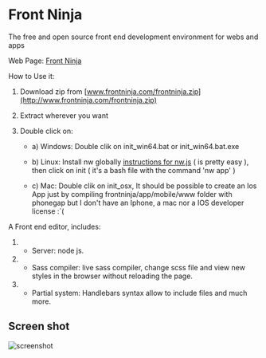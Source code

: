 # Front Ninja

The free and open source front end development environment for webs and apps

Web Page: [Front Ninja](http://www.frontninja.com/)

How to Use it:

1) Download zip from [www.frontninja.com/frontninja.zip](http://www.frontninja.com/frontninja.zip)

2) Extract wherever you want

3) Double click on:
   
   * a) Windows: Double clik on init_win64.bat or init_win64.bat.exe
   
   * b) Linux: Install nw globally [instructions for nw.js](https://github.com/nwjs/nw.js) ( is pretty easy ), then click on init ( it's a bash file with the command 'nw app' )
   
   * c) Mac: Double clik on init_osx, It should be possible to create an Ios App just by compiling frontninja/app/mobile/www folder with phonegap but I don't have an Iphone, a mac nor a IOS developer license :´(

A Front end editor, includes:

   1. - Server: node js.
   2. - Sass compiler: live sass compiler, change scss file and view new styles in the browser without reloading the page.
   3. - Partial system: Handlebars syntax allow to include files and much more.

## Screen shot

![screenshot](http://www.frontninja.com/img/fn.jpg)

